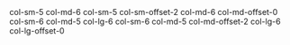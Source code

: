 <Container layout="floats">
    <Row>
        <Col sm={5} md={6}>col-sm-5 col-md-6</Col>
        <Col sm={5} md={6} offset={{ sm: 2, md: 0 }}>col-sm-5 col-sm-offset-2 col-md-6 col-md-offset-0</Col>
    </Row>
    <Row>
        <Col sm={6} md={5} lg={6}>col-sm-6 col-md-5 col-lg-6</Col>
        <Col sm={6} md={5} lg={6} offset={{ md: 2, lg: 0 }}>col-sm-6 col-md-5 col-md-offset-2 col-lg-6 col-lg-offset-0</Col>
    </Row>
</Container>
